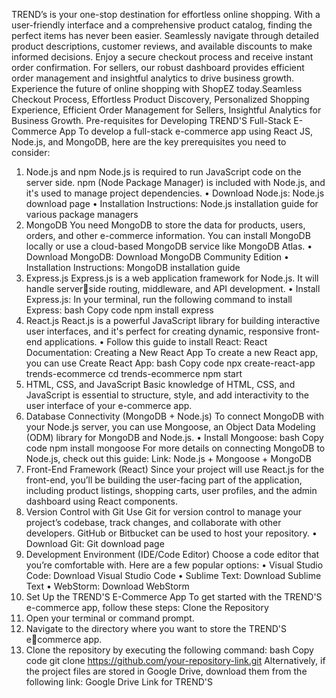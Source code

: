 TREND’s is your one-stop destination for effortless online shopping. With 
a user-friendly interface and a comprehensive product catalog, finding the perfect 
items has never been easier. Seamlessly navigate through detailed product 
descriptions, customer reviews, and available discounts to make informed 
decisions. Enjoy a secure checkout process and receive instant order confirmation. 
For sellers, our robust dashboard provides efficient order management and 
insightful analytics to drive business growth. Experience the future of online 
shopping with ShopEZ today.Seamless Checkout Process, Effortless Product 
Discovery, Personalized Shopping Experience, Efficient Order Management for 
Sellers, Insightful Analytics for Business Growth.
Pre-requisites for Developing TREND'S Full-Stack E-Commerce App
To develop a full-stack e-commerce app using React JS, Node.js, and 
MongoDB, here are the key prerequisites you need to consider:
1. Node.js and npm
Node.js is required to run JavaScript code on the server side. npm (Node 
Package Manager) is included with Node.js, and it's used to manage project 
dependencies.
• Download Node.js:
Node.js download page
• Installation Instructions:
Node.js installation guide for various package managers
2. MongoDB
You need MongoDB to store the data for products, users, orders, and other 
e-commerce information. You can install MongoDB locally or use a cloud-based 
MongoDB service like MongoDB Atlas.
• Download MongoDB:
Download MongoDB Community Edition
• Installation Instructions:
MongoDB installation guide
3. Express.js
Express.js is a web application framework for Node.js. It will handle serverside routing, middleware, and API development.
• Install Express.js: In your terminal, run the following command to install 
Express:
bash
Copy code
npm install express
4. React.js
React.js is a powerful JavaScript library for building interactive user 
interfaces, and it's perfect for creating dynamic, responsive front-end applications.
• Follow this guide to install React:
React Documentation: Creating a New React App
To create a new React app, you can use Create React App:
bash
Copy code
npx create-react-app trends-ecommerce
cd trends-ecommerce
npm start
5. HTML, CSS, and JavaScript
Basic knowledge of HTML, CSS, and JavaScript is essential to structure, style, 
and add interactivity to the user interface of your e-commerce app.
6. Database Connectivity (MongoDB + Node.js)
To connect MongoDB with your Node.js server, you can use Mongoose, an 
Object Data Modeling (ODM) library for MongoDB and Node.js.
• Install Mongoose:
bash
Copy code
npm install mongoose
For more details on connecting MongoDB to Node.js, check out this guide:
Link: Node.js + Mongoose + MongoDB
7. Front-End Framework (React)
Since your project will use React.js for the front-end, you’ll be building the 
user-facing part of the application, including product listings, shopping carts, user 
profiles, and the admin dashboard using React components.
8. Version Control with Git
Use Git for version control to manage your project’s codebase, track 
changes, and collaborate with other developers. GitHub or Bitbucket can be used 
to host your repository.
• Download Git:
Git download page
9. Development Environment (IDE/Code Editor)
Choose a code editor that you’re comfortable with. Here are a few popular 
options:
• Visual Studio Code:
Download Visual Studio Code
• Sublime Text:
Download Sublime Text
• WebStorm:
Download WebStorm
10. Set Up the TREND'S E-Commerce App
To get started with the TREND'S e-commerce app, follow these steps:
Clone the Repository
1. Open your terminal or command prompt.
2. Navigate to the directory where you want to store the TREND'S ecommerce app.
3. Clone the repository by executing the following command:
bash
Copy code
git clone https://github.com/your-repository-link.git
Alternatively, if the project files are stored in Google Drive, download them 
from the following link: Google Drive Link for TREND'S
